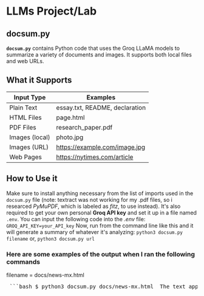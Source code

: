 # LLMs Project/Lab

## docsum.py 
**`docsum.py`** contains Python code that uses the Groq LLaMA models to summarize a variety of documents and images. It supports both local files and web URLs.

## What it Supports

| Input Type            | Examples                                  |
|-----------------------|-------------------------------------------|
| Plain Text            |  essay.txt, README, declaration           | 
| HTML Files            |  page.html                                | 
| PDF Files             |  research_paper.pdf                       | 
| Images (local)        |  photo.jpg                                |
| Images (URL)          |  https://example.com/image.jpg            |
| Web Pages             |  https://nytimes.com/article              |

## How to Use it

Make sure to install anything necessary from the list of imports used in the `docsum.py` file (note: textract was not working for my .pdf files, so i researced *PyMuPDF*, which is labeled as *fitz*, to use instead). It's also required to get your own personal **Groq API key** and set it up in a file named `.env`. You can input the following code into the *.env* file:
`GROQ_API_KEY=your_API_key`
Now, run from the command line like this and it will generate a summary of whatever it's analyzing:
`python3 docsum.py filename`
or,
`python3 docsum.py url`

### Here are some examples of the output when I ran the following commands

filename = docs/news-mx.html
<pre> ```bash $ python3 docsum.py docs/news-mx.html  The text appears to be a collection of coding snippets, including JavaScript, CSS, and HTML, that make up the El País website. The code includes settings and configurations for content, advertising, and user subscription links, as well as styles and animations for visual elements. Meanwhile, the text also includes news articles about the US Supreme Court's decision to allow the deportation of immigrants accused of being involved with a criminal organization in Venezuela. ``` </pre>